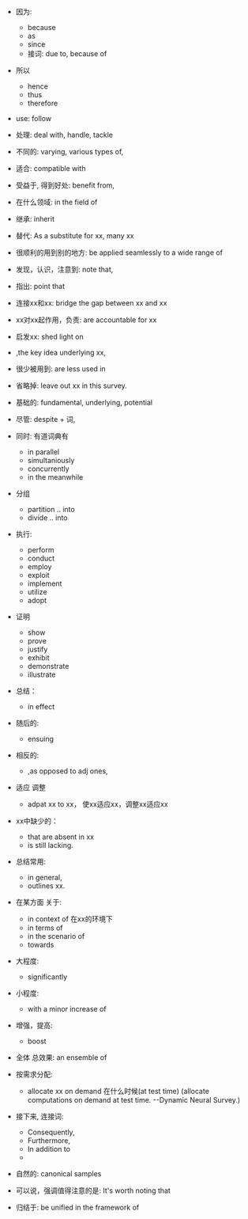 - 因为:
  - because
  - as
  - since
  - 接词: due to, because of 
- 所以
  - hence
  - thus
  - therefore
- use: follow
- 处理: deal with, handle, tackle
- 不同的: varying, various types of, 
- 适合: compatible with 
- 受益于, 得到好处: benefit from,
- 在什么领域: in the field of 
- 继承: inherit
- 替代: As a substitute for xx, many xx
- 很顺利的用到别的地方: be applied seamlessly to a wide range of 
- 发现，认识，注意到: note that, 
- 指出: point that
- 连接xx和xx: bridge the gap between xx and xx
- xx对xx起作用，负责: are accountable for xx
- 启发xx: shed light on
- ,the key idea underlying xx,
- 很少被用到: are less used in 
- 省略掉: leave out xx in this survey.
- 基础的: fundamental, underlying, potential

- 尽管: despite + 词, 

- 同时: 有道词典有
   - in parallel
   - simultaniously
   - concurrently
   - in the meanwhile
 
- 分组
   - partition .. into
   - divide .. into
 
- 执行:
   - perform
   - conduct
   - employ
   - exploit
   - implement
   - utilize
   - adopt
- 证明
   - show
   - prove
   - justify
   - exhibit
   - demonstrate
   - illustrate
    
- 总结：
    - in effect

- 随后的:
    - ensuing
- 相反的:
    - ,as opposed to adj ones, 
- 适应 调整
    - adpat xx to xx， 使xx适应xx，调整xx适应xx
- xx中缺少的：
    - that are absent in xx
    - is still lacking.

- 总结常用: 
    - in general, 
    - outlines xx.

- 在某方面 关于:
    - in context of 在xx的环境下
    - in terms of 
    - in the scenario of 
    - towards
- 大程度:
    - significantly

- 小程度:
    - with a minor increase of 

- 增强，提高:
    - boost
- 全体 总效果:
    an ensemble of 

- 按需求分配:
    - allocate xx on demand 在什么时候(at test time) (allocate computations on demand at test time. --Dynamic Neural Survey.)

- 接下来, 连接词:
    - Consequently, 
    - Furthermore, 
    - In addition to
    - 
- 自然的: canonical samples

- 可以说，强调值得注意的是: It's worth noting that 
- 归结于: be unified in the framework of 

